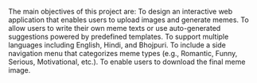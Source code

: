 The main objectives of this project are:
To design an interactive web application that enables users to upload images and generate memes.
To allow users to write their own meme texts or use auto-generated suggestions powered by predefined templates.
To support multiple languages including English, Hindi, and Bhojpuri.
To include a side navigation menu that categorizes meme types (e.g., Romantic, Funny, Serious, Motivational, etc.).
To enable users to download the final meme image.
